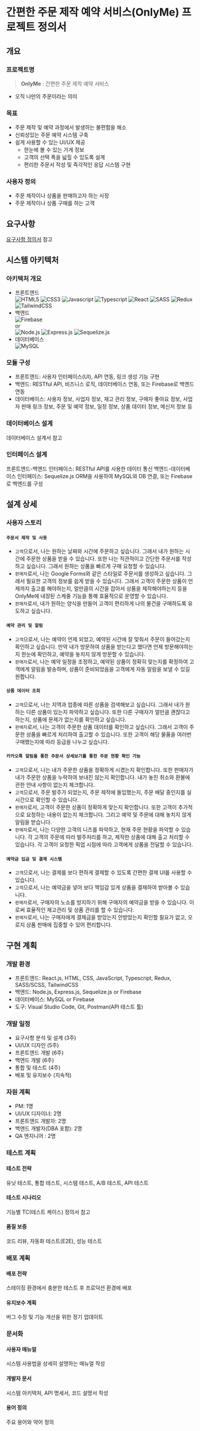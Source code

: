 # 간편한 주문 제작 예약 서비스(OnlyMe) 프로젝트 정의서

## 개요

### 프로젝트명

> **OnlyMe** : 간편한 주문 제작 예약 서비스

- 오직 나만의 주문이라는 의미

### 목표

- 주문 제작 및 예약 과정에서 발생하는 불편함을 해소
- 신뢰성있는 주문 예약 시스템 구축
- 쉽게 사용할 수 있는 UI/UX 제공
  - 한눈에 볼 수 있는 가게 정보
  - 고객의 선택 폭을 넓힐 수 있도록 설계
  - 편리한 주문서 작성 및 즉각적인 응답 시스템 구현

### 사용자 정의

- 주문 제작이나 상품을 판매하고자 하는 사장
- 주문 제작이나 상품 구매를 하는 고객

## 요구사항

[요구사항 정의서](https://github.com/Dev-FE-3/team4-phoenix-CustomService/blob/main/design/%EC%9A%94%EA%B5%AC%EC%82%AC%ED%95%AD%EC%A0%95%EC%9D%98%EC%84%9C.md) 참고

## 시스템 아키텍처

### 아키텍처 개요

- 프론트엔드 <br>
  ![HTML5](https://shields.io/badge/html5-FFFFFF?logo=html5&logoColor=E34F26&style=for-the-badge)
  ![CSS3](https://shields.io/badge/css3-FFFFFF?logo=css3&logoColor=1572B6&style=for-the-badge)
  ![Javascript](https://shields.io/badge/JavaScript-F7DF1E?logo=JavaScript&logoColor=121212&style=for-the-badge)
  ![Typescript](https://shields.io/badge/TypeScript-3178C6?logo=TypeScript&logoColor=FFF&style=for-the-badge)
  ![React](https://shields.io/badge/react-gray?logo=react&style=for-the-badge)
  ![SASS](https://img.shields.io/badge/Sass-CC6699?style=for-the-badge&logo=Sass&logoColor=white)
  ![Redux](https://img.shields.io/badge/Redux-764ABC?style=for-the-badge&logo=redux&logoColor=white)
  ![TailwindCSS](https://img.shields.io/badge/TailwindCSS-FFFFFF?style=for-the-badge&logo=TailwindCSS&logoColor=06B6D4)
- 백엔드 <br>
  ![Firebase](https://img.shields.io/badge/firebase-DD2C00?style=for-the-badge&logo=firebase&logoColor=FFFFFF)
  <br>
  or
  <br>
  ![Node.js](https://img.shields.io/badge/node.js-339933?style=for-the-badge&logo=Node.js&logoColor=white)
  ![Express.js](https://img.shields.io/badge/express.js-000000?style=for-the-badge&logo=express&logoColor=white)
  ![Sequelize.js](https://img.shields.io/badge/sequelize-FFFFFF?style=for-the-badge&logo=sequelize&logoColor=#52B0E7)
- 데이터베이스 <br>
  ![MySQL](https://img.shields.io/badge/MySQL-FFFFFF?style=for-the-badge&logo=MySQL&logoColor=4479A1)

### 모듈 구성

- 프론트엔드: 사용자 인터페이스(UI), API 연동, 링크 생성 기능 구현
- 백엔드: RESTful API, 비즈니스 로직, 데이터베이스 연동, 또는 Firebase로 백엔드 연동
- 데이터베이스: 사용자 정보, 사업자 정보, 재고 관리 정보, 구매자 좋아요 정보, 사업자 판매 링크 정보, 주문 및 예약 정보, 일정 정보, 상품 데이터 정보, 메신저 정보 등

### 데이터베이스 설계

데이터베이스 설계서 참고

### 인터페이스 설계

프론트엔드-백엔드 인터페이스: RESTful API를 사용한 데이터 통신
백엔드-데이터베이스 인터페이스: Sequelize.js ORM을 사용하여 MySQL와 DB 연결, 또는 Firebase로 백엔드를 구성

## 설계 상세

### 사용자 스토리

#### `주문서 제작 및 사용`

- `고객`으로서, 나는 원하는 날짜와 시간에 주문하고 싶습니다. 그래서 내가 원하는 시간에 주문한 상품을 받을 수 있습니다. 또한 나는 직관적이고 간단한 주문서를 작성하고 싶습니다. 그래서 원하는 상품을 빠르게 구매 요청할 수 있습니다.
- `판매자`로서, 나는 Google Forms와 같은 스타일로 주문서를 생성하고 싶습니다. 그래서 필요한 고객의 정보를 쉽게 받을 수 있습니다. 그래서 고객이 주문한 상품이 언제까지 출고를 해야하는지, 얼만큼의 시간을 잡아서 상품을 제작해야하는지 등을 OnlyMe에 내장된 스케줄 기능을 통해 효율적으로 운영할 수 있습니다.
- `판매자`로서, 내가 원하는 양식을 만들어 고객이 편리하게 나의 물건을 구매하도록 유도하고 싶습니다.

#### `예약 관리 및 알림`

- `고객`으로서, 나는 예약이 언제 되었고, 예약된 시간에 잘 맞춰서 주문이 들어갔는지 확인하고 싶습니다. 만약 내가 방문하여 상품을 받는다고 했다면 언제 방문해야하는지 한눈에 확인하고, 예약을 놓치지 않게 방문할 수 있습니다.
- `판매자`로서, 나는 예약 일정을 조정하고, 예약된 상품이 정확히 맞는지를 확정하여 고객에게 알림을 발송하며, 상품이 준비되었음을 고객에게 자동 알람을 보낼 수 있길 원합니다.

#### `상품 데이터 조회`

- `고객`으로서, 나는 지역과 업종에 따른 상품을 검색해보고 싶습니다. 그래서 내가 원하는 다른 상품이 있는지 파악하고 싶습니다. 또한 다른 구매자가 얼만큼 괜찮다고 하는지, 상품에 문제가 없는지를 확인하고 싶습니다.
- `판매자`로서, 나는 고객이 주문한 상품 데이터를 확인하고 싶습니다. 그래서 고객이 주문한 상품을 빠르게 처리하여 출고할 수 있습니다. 또한 고객이 해당 물품을 여러번 구매했는지에 따라 등급을 나누고 싶습니다.

#### `카카오톡 알림을 통한 주문서 상세보기를 통한 주문 현황 확인 가능`

- `고객`으로서, 나는 내가 주문한 상품을 정확하게 시켰는지 확인합니다. 또한 판매자가 내가 주문한 상품을 누락하여 보내진 않는지 확인합니다. 내가 놓친 취소와 환불에 관한 안내 사항이 없는지 체크합니다.
- `고객`으로서, 주문 발주가 되었는지, 주문 제작에 돌입했는지, 주문 배달 중인지를 실시간으로 확인할 수 있습니다.
- `판매자`로서, 고객이 주문한 상품이 정확하게 맞는지 확인합니다. 또한 고객이 추가적으로 요청하는 내용이 없는지 체크합니다. 그리고 예약 및 주문에 대해 놓치지 않게 알림을 받습니다.
- `판매자`로서, 나는 다양한 고객의 니즈를 파악하고, 현재 주문 현황을 파악할 수 있습니다. 각 고객의 주문에 따라 발주처리를 하고, 제작한 상품에 대해 출고 처리할 수 있습니다. 각 고객이 요청한 픽업 시점에 따라 고객에게 상품을 전달할 수 있습니다.

#### `예약금 입금 및 결제 시스템`

- `고객`으로서, 나는 결제를 보다 편하게 결제할 수 있도록 간편한 결제 UI를 사용할 수 있습니다.
- `고객`으로서, 나는 예약금을 넣어 보다 책임감 있게 상품을 결제하여 받아볼 수 있습니다.
- `판매자`로서, 구매자의 노쇼를 방지하기 위해 구매자의 예약금을 받을 수 있습니다. 이로써 효율적인 재고관리 및 상품 관리를 할 수 있습니다.
- `판매자`로서, 나는 구매자에게 결제금을 받았는지 안받았는지 확인할 필요가 없고, 오로지 상품 판매에 집중할 수 있어 편리합니다.

## 구현 계획

### 개발 환경

- 프론트엔드: React.js, HTML, CSS, JavaScript, Typescript, Redux, SASS/SCSS, TailwindCSS
- 백엔드: Node.js, Express.js, Sequelize.js or Firebase
- 데이터베이스: MySQL or Firebase
- 도구: Visual Studio Code, Git, Postman(API 테스트 툴)

### 개발 일정

- 요구사항 분석 및 설계 (3주)
- UI/UX 디자인 (5주)
- 프론트엔드 개발 (6주)
- 백엔드 개발 (6주)
- 통합 및 테스트 (4주)
- 배포 및 유지보수 (지속적)

### 자원 계획

- PM: 1명
- UI/UX 디자이너: 2명
- 프론트엔드 개발자: 2명
- 백엔드 개발자(DBA 포함): 2명
- QA 엔지니어 : 2명

### 테스트 계획

#### 테스트 전략

유닛 테스트, 통합 테스트, 시스템 테스트, A/B 테스트, API 테스트

#### 테스트 시나리오

기능별 TC(테스트 케이스) 정의서 참고

#### 품질 보증

코드 리뷰, 자동화 테스트(E2E), 성능 테스트

### 배포 계획

#### 배포 전략

스테이징 환경에서 충분한 테스트 후 프로덕션 환경에 배포

#### 유지보수 계획

버그 수정 및 기능 개선을 위한 정기 업데이트

### 문서화

#### 사용자 매뉴얼

시스템 사용법을 상세히 설명하는 매뉴얼 작성

#### 개발자 문서

시스템 아키텍처, API 명세서, 코드 설명서 작성

#### 용어 정의

주요 용어와 약어 정의
